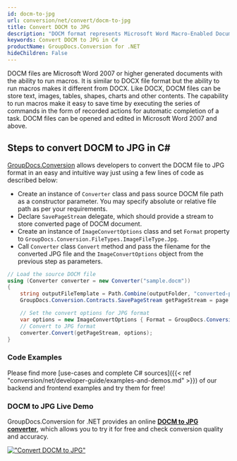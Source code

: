 ```yaml
---
id: docm-to-jpg
url: conversion/net/convert/docm-to-jpg
title: Convert DOCM to JPG
description: "DOCM format represents Microsoft Word Macro-Enabled Document with .docm extension. Learn how to convert DOCM to JPG file programmatically in C# language using GroupDocs.Conversion for .NET library."
keywords: Convert DOCM to JPG in C#
productName: GroupDocs.Conversion for .NET
hideChildren: False
---
```


DOCM files are Microsoft Word 2007 or higher generated documents with the ability to run macros. It is similar to DOCX file format but the ability to run macros makes it different from DOCX. Like DOCX, DOCM files can be store text, images, tables, shapes, charts and other contents. The capability to run macros make it easy to save time by executing the series of commands in the form of recorded actions for automatic completion of a task. DOCM files can be opened and edited in Microsoft Word 2007 and above.

## Steps to convert DOCM to JPG in C#

[GroupDocs.Conversion](https://products.groupdocs.com/conversion/net) allows developers to convert the DOCM file to JPG format in an easy and intuitive way just using a few lines of code as described below:

* Create an instance of `Converter` class and pass source DOCM file path as a constructor parameter. You may specify absolute or relative file path as per your requirements. 
* Declare `SavePageStream` delegate, which should provide a stream to store converted page of DOCM document.
* Create an instance of `ImageConvertOptions` class and set `Format` property to `GroupDocs.Conversion.FileTypes.ImageFileType.Jpg`.
* Call `Converter` class `Convert` method and pass the filename for the converted JPG file and the `ImageConvertOptions` object from the previous step as parameters.

```csharp
// Load the source DOCM file
using (Converter converter = new Converter("sample.docm"))
{
    string outputFileTemplate = Path.Combine(outputFolder, "converted-page-{0}.jpg");
    GroupDocs.Conversion.Contracts.SavePageStream getPageStream = page => new FileStream(string.Format(outputFileTemplate, page), FileMode.Create);

    // Set the convert options for JPG format
    var options = new ImageConvertOptions { Format = GroupDocs.Conversion.FileTypes.ImageFileType.Jpg };   
    // Convert to JPG format
    converter.Convert(getPageStream, options);
}
```

### Code Examples

Please find more [use-cases and complete C# sources]({{< ref "conversion/net/developer-guide/examples-and-demos.md" >}}) of our backend and frontend examples and try them for free!

### DOCM to JPG Live Demo

GroupDocs.Conversion for .NET provides an online [**DOCM to JPG converter**](https://products.groupdocs.app/conversion/docm-to-jpg), which allows you to try it for free and check conversion quality and accuracy.

[!["Convert DOCM to JPG"](conversion/net/images/convert-to-jpg/convert-docm-to-jpg.png)](https://products.groupdocs.app/conversion/docm-to-jpg)